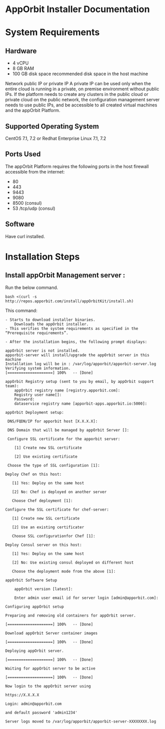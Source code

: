 AppOrbit Installer Documentation
=================================

# System Requirements

## Hardware

- 4 vCPU
- 8 GB RAM
- 100 GB disk space recommended disk space in the host machine

Network public IP or private IP
A private IP can be used only when the entire cloud is running in a private, on premise environment without public IPs. If the platform needs to create any clusters in the public cloud or private cloud on the public network, the configuration management server needs to use public IPs, and be accessible to all created virtual machines and the appOrbit Platform.

## Supported Operating System

CentOS 7.1, 7.2  or Redhat Enterprise Linux 7.1, 7.2

## Ports Used
The appOrbit Platform requires the following ports in the host firewall accessible from the internet:
- 80
- 443
- 9443
- 9080 
- 8500 (consul)
- 53 /tcp/udp (consul)

## Software

Have curl  installed.

# Installation Steps

## Install appOrbit Management server :

Run the below command.

```
bash <(curl -s http://repos.apporbit.com/install/appOrbitKit/install.sh)
```

This command:
    
    - Starts to download installer binaries.
        Downloads the appOrbit installer.
    - This verifies the system requirements as specified in the “Prerequisite requirements”.
        
    - After the installation begins, the following prompt displays:

	appOrbit server is not installed.
	apporbit-server will install/upgrade the appOrbit server in this machine
	Installation log will be in : /var/log/apporbit/apporbit-server.log
	Verifying system information.
	[====================] 100%   -- [Done]

	appOrbit Registry setup (sent to you by email, by appOrbit support team):
	    appOrbit registry name [registry.apporbit.com]: 
	    Registry user name[]: 
	    Password:
	    dataservice registry name [apporbit-apps.apporbit.io:5000]: 

	appOrbit Deployment setup:

     DNS/FQDN/IP for apporbit host [X.X.X.X]:

     DNS Domain that will be managed by appOrbit Server []:
        
     Configure SSL certificate for the apporbit server:

        [1] Create new SSL certificate

        [2] Use existing certificate
 
     Choose the type of SSL configuration [1]:

	Deploy Chef on this host:

	   [1] Yes: Deploy on the same host

	   [2] No: Chef is deployed on another server

	   Choose Chef deployment [1]:
	    
	Configure the SSL certificate for chef-server:

	   [1] Create new SSL certificate

	   [2] Use an existing certificater

	   Choose SSL configurationfor Chef [1]:

	Deploy Consul server on this host:

	   [1] Yes: Deploy on the same host

	   [2] No: Use existing consul deployed on different host

	   Choose the deployment mode from the above [1]:

	appOrbit Software Setup

	    appOrbit version [latest]:

	    Enter admin user email id for server login [admin@apporbit.com]:

	Configuring appOrbit setup

	Preparing and removing old containers for appOrbit server.

	[====================] 100%   -- [Done]
	
	Download appOrbit Server container images

	[====================] 100%   -- [Done]
	
	Deploying appOrbit server.

	[====================] 100%   -- [Done]
	
	Waiting for appOrbit server to be active

	[====================] 100%   -- [Done]
	
	Now login to the appOrbit server using

	https://X.X.X.X

	Login: admin@apporbit.com

	and default password 'admin1234'

	Server logs moved to /var/log/apporbit/apporbit-server-XXXXXXXX.log


